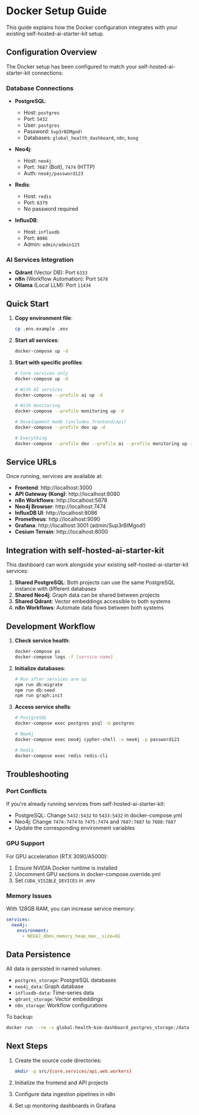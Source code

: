 # Docker Setup Guide

This guide explains how the Docker configuration integrates with your existing self-hosted-ai-starter-kit setup.

## Configuration Overview

The Docker setup has been configured to match your self-hosted-ai-starter-kit connections:

### Database Connections
- **PostgreSQL**: 
  - Host: `postgres`
  - Port: `5432`
  - User: `postgres`
  - Password: `Sup3rBIMgod!`
  - Databases: `global_health_dashboard`, `n8n`, `kong`

- **Neo4j**:
  - Host: `neo4j`
  - Port: `7687` (Bolt), `7474` (HTTP)
  - Auth: `neo4j/password123`

- **Redis**:
  - Host: `redis`
  - Port: `6379`
  - No password required

- **InfluxDB**:
  - Host: `influxdb`
  - Port: `8086`
  - Admin: `admin/admin123`

### AI Services Integration
- **Qdrant** (Vector DB): Port `6333`
- **n8n** (Workflow Automation): Port `5678`
- **Ollama** (Local LLM): Port `11434`

## Quick Start

1. **Copy environment file**:
   ```bash
   cp .env.example .env
   ```

2. **Start all services**:
   ```bash
   docker-compose up -d
   ```

3. **Start with specific profiles**:
   ```bash
   # Core services only
   docker-compose up -d

   # With AI services
   docker-compose --profile ai up -d

   # With monitoring
   docker-compose --profile monitoring up -d

   # Development mode (includes frontend/api)
   docker-compose --profile dev up -d

   # Everything
   docker-compose --profile dev --profile ai --profile monitoring up -d
   ```

## Service URLs

Once running, services are available at:

- **Frontend**: http://localhost:3000
- **API Gateway (Kong)**: http://localhost:8080
- **n8n Workflows**: http://localhost:5678
- **Neo4j Browser**: http://localhost:7474
- **InfluxDB UI**: http://localhost:8086
- **Prometheus**: http://localhost:9090
- **Grafana**: http://localhost:3001 (admin/Sup3rBIMgod!)
- **Cesium Terrain**: http://localhost:8000

## Integration with self-hosted-ai-starter-kit

This dashboard can work alongside your existing self-hosted-ai-starter-kit services:

1. **Shared PostgreSQL**: Both projects can use the same PostgreSQL instance with different databases
2. **Shared Neo4j**: Graph data can be shared between projects
3. **Shared Qdrant**: Vector embeddings accessible to both systems
4. **n8n Workflows**: Automate data flows between both systems

## Development Workflow

1. **Check service health**:
   ```bash
   docker-compose ps
   docker-compose logs -f [service-name]
   ```

2. **Initialize databases**:
   ```bash
   # Run after services are up
   npm run db:migrate
   npm run db:seed
   npm run graph:init
   ```

3. **Access service shells**:
   ```bash
   # PostgreSQL
   docker-compose exec postgres psql -U postgres

   # Neo4j
   docker-compose exec neo4j cypher-shell -u neo4j -p password123

   # Redis
   docker-compose exec redis redis-cli
   ```

## Troubleshooting

### Port Conflicts
If you're already running services from self-hosted-ai-starter-kit:
- PostgreSQL: Change `5432:5432` to `5433:5432` in docker-compose.yml
- Neo4j: Change `7474:7474` to `7475:7474` and `7687:7687` to `7688:7687`
- Update the corresponding environment variables

### GPU Support
For GPU acceleration (RTX 3090/A5000):
1. Ensure NVIDIA Docker runtime is installed
2. Uncomment GPU sections in docker-compose.override.yml
3. Set `CUDA_VISIBLE_DEVICES` in .env

### Memory Issues
With 128GB RAM, you can increase service memory:
```yaml
services:
  neo4j:
    environment:
      - NEO4J_dbms_memory_heap_max__size=8G
```

## Data Persistence

All data is persisted in named volumes:
- `postgres_storage`: PostgreSQL databases
- `neo4j_data`: Graph database
- `influxdb-data`: Time-series data
- `qdrant_storage`: Vector embeddings
- `n8n_storage`: Workflow configurations

To backup:
```bash
docker run --rm -v global-health-bim-dashboard_postgres_storage:/data -v $(pwd)/backups:/backup alpine tar czf /backup/postgres-backup.tar.gz -C /data .
```

## Next Steps

1. Create the source code directories:
   ```bash
   mkdir -p src/{core,services/api,web,workers}
   ```

2. Initialize the frontend and API projects
3. Configure data ingestion pipelines in n8n
4. Set up monitoring dashboards in Grafana